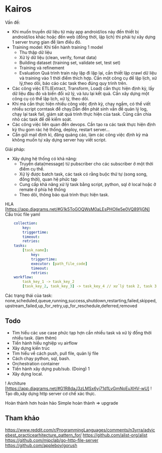 # Kairos
Vấn đề: 
- Khi muốn truyền dữ liệu từ máy app android/ios này đến thiết bị android/ios khác hoặc đến web (đồng thời, lập lịch) thì phải tự xây dựng 1 server trung gian để làm điều đó.
- Training model: Khi tiến hành training 1 model 
    + Thu thập dữ liệu
    + Xử lý dữ liệu (clean, verify, fomat data)
    + Building dataset (training set, validate set, test set)
    + Training và refinement
    + Evaluation
Quá trình train này lặp đi lặp lại, cần thiết lập crawl dữ liệu và training vào 1 thời điểm thích hợp. Cần một công cụ để lập lịch, xử lý,theo dõi, báo cáo các task theo đúng quy trình trên.
- Các công việc ETL(Extract, Transform, Load) cần thực hiện định kỳ, lấy dữ liệu đâu đó và biến đổi xử lý, và lưu lại kết quả. Cần xây dựng một công cụ có thể lập lịch, xử lý, theo dõi.
- Khi mà cần thực hiện nhiều công việc định kỳ, chạy ngầm, có thể viết nhiều script corntask để chạy.Dẫn đến phát sinh vấn đề quản lý log, chạy lại task fail, giám sát quá trình thực hiện của task. Cũng cần chia nhỏ các task để dễ kiểm soát.
- Các công việc liên quan đến devops. Cần tạo ra các task thực hiện định kỳ thu gom rác hệ thống, deploy, restart server...
- Cần gửi mail định kì, đăng quảng cáo, làm các công việc định kỳ mà không muốn tự xây dựng server hay viết script.

Giải pháp:
- Xây dựng hệ thống có khả năng:
  + Truyền data(message) từ pubscriber cho các subscriber ở một thời điểm cụ thể.
  + Xử lý được batch task, các task có rằng buộc thứ tự (song song, đồng thời), quan hệ phức tạp
  + Cung cấp khả năng xử lý task bằng script, python, sql ở local hoặc ở remate ở phía hệ thống
  + Theo dõi, thông báo quá trình thực hiện task.

HLA [https://app.diagrams.net/#G1k5ToGOQWsM0aLEsPHOlle5e0VQ891jGN]
Cấu trúc file yaml

```yaml
    collection:
        key:
        triggertime:
        timeout:
        retries:
    tasks:
        [task_name]:
            key:
            triggertime:
            executor: [path_file_code]
            timeout:
            retries:
    workflow:
        task_key_1 -> task_key_2
        [task_key_2, task_key_3] -> task_key_4 // xử lý task 2, task 3 song song, hoàn thành mới thực hiện task 4.

```

Các trạng thái của task:
none,scheduled,queue,running,success,shutdown,restarting,failed,skipped,upstream_failed,up_for_retry,up_for_reschedule,deferred,removed

## Todo
* Tìm hiểu các use case phức tạp hợn cần nhiều task và xử lý đồng thời nhiều task. (làm thêm)
* Tiến hành hiểu nghiệp vụ airflow
* Xây dựng kiến trúc 
* Tìm hiểu về cách push, pull file, quản lý file
* Cách chạy python, sql, bash.
* Orchestration container
* Tiến hành xây dựng pub/sub. (Doing) 1
* Xây dựng local.

! Architure [https://app.diagrams.net/#G1R8daJ3zLMSx6yj71d1LvGmNoEuXHV-wU]
! Tạo db,xây dựng http server cơ chế xác thực.

Hoàn thành hơn hoàn hảo
Simple hoàn thành => upgrade

## Tham khảo
https://www.reddit.com/r/ProgrammingLanguages/comments/n3yrra/advicebest_practicearhitecture_pattern_for/
https://github.com/alist-org/alist
https://github.com/mjpclab/go-http-file-server
https://github.com/appleboy/gorush
 
